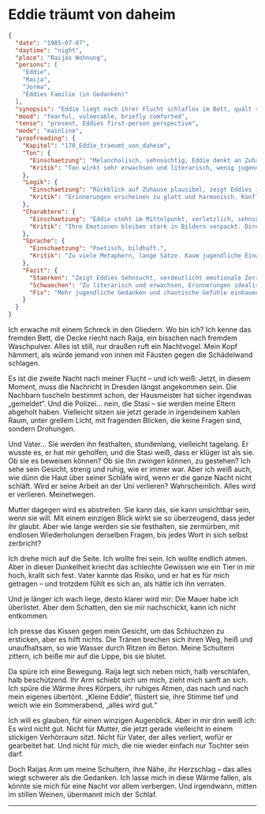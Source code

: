 # Eddie träumt von daheim

```json
{
  "date": "1985-07-07",
  "daytime": "night",
  "place": "Raijas Wohnung",
  "persons": [
    "Eddie",
    "Raija",
    "Jorma",
    "Eddies Familie (in Gedanken)"
  ],
  "synopsis": "Eddie liegt nach ihrer Flucht schlaflos im Bett, quält sich mit Schuldgefühlen um ihre Familie; Raija tröstet sie in der Nacht, doch am Morgen fühlt sie sich von Jorma unbehaglich beobachtet.",
  "mood": "fearful, vulnerable, briefly comforted",
  "tense": "present, Eddies first-person perspective",
  "mode": "mainline",
  "proofreading": {
    "Kapitel": "170_Eddie_traeumt_von_daheim",
    "Ton": {
      "Einschaetzung": "Melancholisch, sehnsüchtig, Eddie denkt an Zuhause.",
      "Kritik": "Ton wirkt sehr erwachsen und literarisch, wenig jugendliche Direktheit. Gefahr, dass es zu pathetisch klingt."
    },
    "Logik": {
      "Einschaetzung": "Rückblick auf Zuhause plausibel, zeigt Eddies innere Zerrissenheit.",
      "Kritik": "Erinnerungen erscheinen zu glatt und harmonisch. Konflikte oder Brüche in den Gefühlen fehlen."
    },
    "Charaktere": {
      "Einschaetzung": "Eddie steht im Mittelpunkt, verletzlich, sehnsüchtig.",
      "Kritik": "Ihre Emotionen bleiben stark in Bildern verpackt. Direkte körperliche Reaktionen (Tränen, Lachen, Wut) fehlen. Familie wird idealisiert."
    },
    "Sprache": {
      "Einschaetzung": "Poetisch, bildhaft.",
      "Kritik": "Zu viele Metaphern, lange Sätze. Kaum jugendliche Einwürfe oder chaotische Gedanken, die Authentizität schaffen würden."
    },
    "Fazit": {
      "Staerken": "Zeigt Eddies Sehnsucht, verdeutlicht emotionale Zerrissenheit, schafft Tiefgang.",
      "Schwaechen": "Zu literarisch und erwachsen, Erinnerungen idealisiert, Emotionen nicht körperlich genug.",
      "Fix": "Mehr jugendliche Gedanken und chaotische Gefühle einbauen, Erinnerungen realistischer und widersprüchlicher machen, Sprache straffen."
    }
  }
}
```

Ich erwache mit einem Schreck in den Gliedern. Wo bin ich? Ich kenne das fremden
Bett, die Decke riecht nach Raija, ein bisschen nach fremdem Waschpulver. Alles
ist still, nur draußen ruft ein Nachtvogel. Mein Kopf hämmert, als würde jemand
von innen mit Fäusten gegen die Schädelwand schlagen.

Es ist die zweite Nacht nach meiner Flucht – und ich weiß: Jetzt, in diesem
Moment, muss die Nachricht in Dresden längst angekommen sein. Die Nachbarn
tuscheln bestimmt schon, der Hausmeister hat sicher irgendwas „gemeldet“. Und
die Polizei… nein, die Stasi – sie werden meine Eltern abgeholt haben.
Vielleicht sitzen sie jetzt gerade in irgendeinem kahlen Raum, unter grellem
Licht, mit fragenden Blicken, die keine Fragen sind, sondern Drohungen.

Und Vater… Sie werden ihn festhalten, stundenlang, vielleicht tagelang. Er
wusste es, er hat mir geholfen, und die Stasi weiß, dass er klüger ist als sie.
Ob sie es beweisen können? Ob sie ihn zwingen können, zu gestehen? Ich sehe sein
Gesicht, streng und ruhig, wie er immer war. Aber ich weiß auch, wie dünn die
Haut über seiner Schläfe wird, wenn er die ganze Nacht nicht schläft. Wird er
seine Arbeit an der Uni verlieren? Wahrscheinlich. Alles wird er verlieren.
Meinetwegen.

Mutter dagegen wird es abstreiten. Sie kann das, sie kann unsichtbar sein, wenn
sie will. Mit einem einzigen Blick wirkt sie so überzeugend, dass jeder ihr
glaubt. Aber wie lange werden sie sie festhalten, sie zermürben, mit endlosen
Wiederholungen derselben Fragen, bis jedes Wort in sich selbst zerbricht?

Ich drehe mich auf die Seite. Ich wollte frei sein. Ich wollte endlich atmen.
Aber in dieser Dunkelheit kriecht das schlechte Gewissen wie ein Tier in mir
hoch, krallt sich fest. Vater kannte das Risiko, und er hat es für mich getragen
– und trotzdem fühlt es sich an, als hätte ich ihn verraten.

Und je länger ich wach liege, desto klarer wird mir: Die Mauer habe ich
überlistet. Aber dem Schatten, den sie mir nachschickt, kann ich nicht
entkommen.

Ich presse das Kissen gegen mein Gesicht, um das Schluchzen zu ersticken, aber
es hilft nichts. Die Tränen brechen sich ihren Weg, heiß und unaufhaltsam, so
wie Wasser durch Ritzen im Beton. Meine Schultern zittern, ich beiße mir auf die
Lippe, bis sie blutet.

Da spüre ich eine Bewegung. Raija legt sich neben mich, halb verschlafen, halb
beschützend. Ihr Arm schiebt sich um mich, zieht mich sanft an sich. Ich spüre
die Wärme ihres Körpers, ihr ruhiges Atmen, das nach und nach mein eigenes
übertönt. „Kleine Eddie“, flüstert sie, ihre Stimme tief und weich wie ein
Sommerabend, „alles wird gut.“

Ich will es glauben, für einen winzigen Augenblick. Aber in mir drin weiß ich:
Es wird nicht gut. Nicht für Mutter, die jetzt gerade vielleicht in einem
stickigen Verhörraum sitzt. Nicht für Vater, der alles verliert, wofür er
gearbeitet hat. Und nicht für mich, die nie wieder einfach nur Tochter sein
darf.

Doch Raijas Arm um meine Schultern, ihre Nähe, ihr Herzschlag – das alles wiegt
schwerer als die Gedanken. Ich lasse mich in diese Wärme fallen, als könnte sie
mich für eine Nacht vor allem verbergen. Und irgendwann, mitten im stillen
Weinen, übermannt mich der Schlaf.

---
